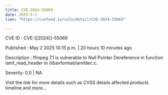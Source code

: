 ```yaml
---
title: CVE-2024-55069
date: 2025-5-2
lien: "https://cvefeed.io/vuln/detail/CVE-2024-55069"

---
```


CVE ID : CVE-[[2024]]-55069

Published :  May 2
2025
10:15 p.m. | 20 hours
10 minutes ago

Description : ffmpeg 7.1 is vulnerable to Null Pointer Dereference in function iamf_read_header in /libavformat/iamfdec.c.

Severity: 0.0 | NA

Visit the link for more details
such as CVSS details
affected products
timeline
and more...
